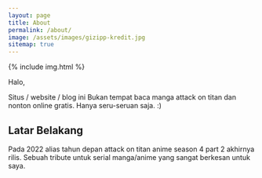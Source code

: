 ```yaml
---
layout: page
title: About
permalink: /about/
image: /assets/images/gizipp-kredit.jpg
sitemap: true
---
```


{% include img.html %}

Halo,

Situs / website / blog ini Bukan tempat baca manga attack on titan dan nonton online gratis. Hanya seru-seruan saja. :)

## Latar Belakang

Pada 2022 alias tahun depan attack on titan anime season 4 part 2 akhirnya rilis. Sebuah tribute untuk serial manga/anime yang sangat berkesan untuk saya.
